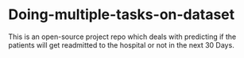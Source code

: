 # Doing-multiple-tasks-on-dataset
This is an open-source project repo which deals with predicting if the patients will get readmitted to the hospital or not in the next 30 Days.
